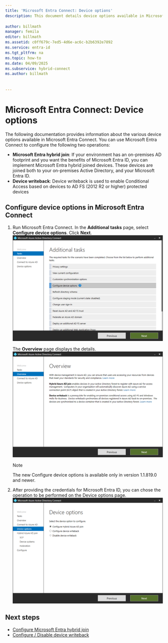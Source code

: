 ```yaml
---
title: 'Microsoft Entra Connect: Device options'
description: This document details device options available in Microsoft Entra Connect

author: billmath
manager: femila
editor: billmath
ms.assetid: c0ff679c-7ed5-4d6e-ac6c-b2b6392e7892
ms.service: entra-id
ms.tgt_pltfrm: na
ms.topic: how-to
ms.date: 04/09/2025
ms.subservice: hybrid-connect
ms.author: billmath


---
```


# Microsoft Entra Connect: Device options

The following documentation provides information about the various device options available in Microsoft Entra Connect. You can use Microsoft Entra Connect to configure the following two operations: 
* **Microsoft Entra hybrid join**: If your environment has an on-premises AD footprint and you want the benefits of Microsoft Entra ID, you can implement Microsoft Entra hybrid joined devices. These devices are joined  both to your on-premises Active Directory, and your Microsoft Entra ID.
* **Device writeback**: Device writeback is used to enable Conditional Access based on devices to AD FS (2012 R2 or higher) protected devices

<a name='configure-device-options-in-azure-ad-connect'></a>

## Configure device options in Microsoft Entra Connect

1. Run Microsoft Entra Connect. In the **Additional tasks** page, select **Configure device options**.  Click **Next**.
    ![Configure device options](./media/how-to-connect-device-options/deviceoptions.png) 

    The **Overview** page displays the details.
    ![Overview](./media/how-to-connect-device-options/deviceoverview.png)

    >[!NOTE]
    > The new Configure device options is available only in version 1.1.819.0 and newer.

2. After providing the credentials for Microsoft Entra ID, you can chose the operation to be performed on the Device options page.
    ![Device operations](./media/how-to-connect-device-options/deviceoptionsselection.png)

## Next steps

* [Configure Microsoft Entra hybrid join](~/identity/devices/hybrid-join-plan.md)
* [Configure / Disable device writeback](how-to-connect-device-writeback.md)
